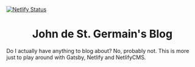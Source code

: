 [![Netlify Status](https://api.netlify.com/api/v1/badges/0c3ccdbc-8b7e-4f67-87b0-41f0cba8d435/deploy-status)](https://app.netlify.com/sites/comfy-sorbet-b32be1/deploys)
<h1 align="center">
  John de St. Germain's Blog
</h1>

Do I actually have anything to blog about? No, probably not.  This is more just to play around with Gatsby, Netlify and NetlifyCMS.
